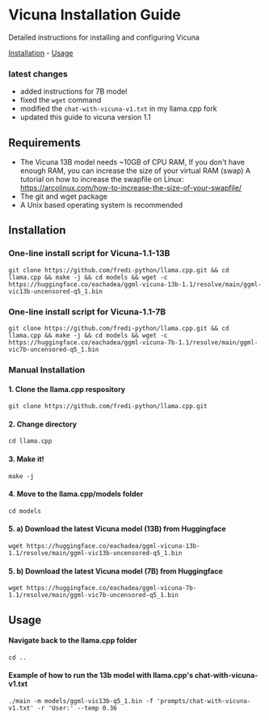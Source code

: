 # Vicuna Installation Guide

Detailed instructions for installing and configuring Vicuna

<a href="#installation">Installation</a> - <a href="#usage">Usage</a>


### latest changes
- added instructions for 7B model
- fixed the `wget` command 
- modified the `chat-with-vicuna-v1.txt` in my llama.cpp fork
- updated this guide to vicuna version 1.1
## Requirements
- The Vicuna 13B model needs ~10GB of CPU RAM, If you don't have enough RAM, you can increase the size of your virtual RAM (swap)
  A tutorial on how to increase the swapfile on Linux: https://arcolinux.com/how-to-increase-the-size-of-your-swapfile/
- The git and wget package 
- A Unix based operating system is recommended

## Installation
### One-line install script for Vicuna-1.1-13B
```
git clone https://github.com/fredi-python/llama.cpp.git && cd llama.cpp && make -j && cd models && wget -c https://huggingface.co/eachadea/ggml-vicuna-13b-1.1/resolve/main/ggml-vic13b-uncensored-q5_1.bin
```
### One-line install script for Vicuna-1.1-7B
```
git clone https://github.com/fredi-python/llama.cpp.git && cd llama.cpp && make -j && cd models && wget -c https://huggingface.co/eachadea/ggml-vicuna-7b-1.1/resolve/main/ggml-vic7b-uncensored-q5_1.bin
```

### Manual Installation
#### 1. Clone the llama.cpp respository
```
git clone https://github.com/fredi-python/llama.cpp.git
```
#### 2. Change directory
```
cd llama.cpp
```
#### 3. Make it!
```
make -j
```
#### 4. Move to the llama.cpp/models folder
```
cd models
```
#### 5. a) Download the latest Vicuna model (13B) from Huggingface
```
wget https://huggingface.co/eachadea/ggml-vicuna-13b-1.1/resolve/main/ggml-vic13b-uncensored-q5_1.bin
```
#### 5. b) Download the latest Vicuna model (7B) from Huggingface
```
wget https://huggingface.co/eachadea/ggml-vicuna-7b-1.1/resolve/main/ggml-vic7b-uncensored-q5_1.bin
```
## Usage
#### Navigate back to the llama.cpp folder
```
cd ..
```
#### Example of how to run the 13b model with llama.cpp's chat-with-vicuna-v1.txt 
```
./main -m models/ggml-vic13b-q5_1.bin -f 'prompts/chat-with-vicuna-v1.txt' -r 'User:' --temp 0.36
```
